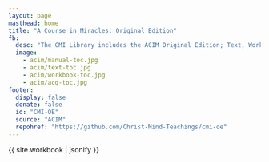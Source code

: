 ```yaml
---
layout: page
masthead: home
title: "A Course in Miracles: Original Edition"
fb:
  desc: "The CMI Library includes the ACIM Original Edition; Text, Workbook, and Manual. All books are fully searchable and support annotation and bookmarks."
  image:
    - acim/manual-toc.jpg
    - acim/text-toc.jpg
    - acim/workbook-toc.jpg
    - acim/acq-toc.jpg
footer:
  display: false
  donate: false
  id: "CMI-OE"
  source: "ACIM"
  repohref: "https://github.com/Christ-Mind-Teachings/cmi-oe"
---
```


{{ site.workbook | jsonify }}
